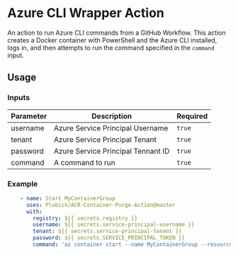 # Azure CLI Wrapper Action

An action to run Azure CLI commands from a GitHub Workflow. This action creates a Docker container with PowerShell and the Azure CLI installed, logs in, and then attempts to run the command specified in the `command` input.

## Usage

### Inputs
| Parameter | Description | Required |
| - | - | - |
| username | Azure Service Principal Username | `true` | 
| tenant | Azure Service Principal Tenant | `true` | 
| password | Azure Service Principal Tennant ID | `true` | 
| command | A command to run | `true` |

### Example
```yaml
    - name: Start MyContainerGroup
      uses: Plabick/ACR-Container-Purge-Action@master
      with:
        registry: ${{ secrets.registry }}
        username: ${{ secrets.service-principal-username }}
        tenant: ${{ secrets.service-principal-tenant }}
        password: ${{ secrets.SERVICE_PRINCIPAL_TOKEN }}
        command: 'az container start --name MyContainerGroup --resource-group MyResourceGroup'
```
